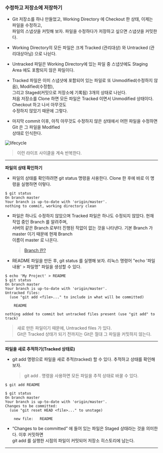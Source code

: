 ### 수정하고 저장소에 저장하기

- Git 저장소를 하나 만들었고, Working Directory 에 Checkout 한 상태, 이제는 파일을 수정하고,  
  파일의 스냅샷을 커밋해 보자. 파일을 수정하다가 저장하고 싶으면 스냅샷을 커밋한다.
  
- Working Directory의 모든 파일은 크게 Tracked (관리대상) 와 Untracked (관리대상아님) 으로 나뉜다.

- Untracked 파일은 Working Directory에 있는 파일 중 스냅샷에도 Staging Area 에도 포함되지 않은 파일이다.

- Tracked 파일은 이미 스냅샷에 포함되어 있는 파일로 또 Unmodified(수정하지 않음), Modified(수정함),  
  그리고 Staged(커밋으로 저장소에 기록됨) 3개의 상태로 나뉜다.   
  처음 저장소를 Clone 하면 모든 파일은 Tracked 이면서 Unmodified 상태이다. Checkout 하고 나서 아무것도  
  수정하지 않았기 때문에 그렇다.
  
- 마지막 commit 이후, 아직 아무것도 수정하지 않은 상태에서 어떤 파일을 수정하면 Git 은 그 파일을 Modified  
  상태로 인식한다. 
  
  
![lifecycle](https://user-images.githubusercontent.com/50399804/106302763-b7065d80-629c-11eb-80d6-e603a9f61e1c.png)  
> 이런 라이프 사이클을 계속 반복한다.  


***


__파일의 상태 확인하기__

- 파일의 상태를 확인하려면 git status 명령을 사용한다. Clone 한 후에 바로 이 명령을 실행하면 이렇다.

```
$ git status
On branch master
Your branch is up-to-date with 'origin/master'.
nothing to commit, working directory clean
```

- 파일은 하나도 수정하지 않았으며 Tracked 파일은 하나도 수정되지 않았다. 현재 작업 중인 Branch 를 알려주며,  
  서버의 같은 Branch 로부터 진행된 작없이 없는 것을 나타낸다. 기본 Branch 가 master 이기 때문에 현재 Branch  
  이름이 master 로 나온다. 
  
  > [Branch 란?](https://git-scm.com/book/ko/v2/Git-%EB%B8%8C%EB%9E%9C%EC%B9%98-%EB%B8%8C%EB%9E%9C%EC%B9%98%EB%9E%80-%EB%AC%B4%EC%97%87%EC%9D%B8%EA%B0%80#ch03-git-branching)
  

- README 파일을 만든 후, git status 를 실행해 보자. 리눅스 명령어 "echo '파일내용' > 파일명" 파일을 생성할 수 있다. 

```
$ echo 'My Project' > README
$ git status
On branch master
Your branch is up-to-date with 'origin/master'.
Untracked files:
  (use "git add <file>..." to include in what will be committed)

    README

nothing added to commit but untracked files present (use "git add" to track)
```
> 새로 만든 파일이기 때문에, Untracked files 가 있다.  
  Git은 Tracked 상태가 되기 전까지는 Git은 절대 그 파일을 커밋하지 않는다.
  
  
***


__파일을 새로 추적하기(Tracked 상태로)__

- git add 명령으로 파일을 새로 추적(tracked) 할 수 있다. 추적하고 상태를 확인해 보자.
  > git add . 명령을 사용하면 모든 파일을 추적 상태로 바꿀 수 있다.
  
```
$ git add README
```

```
$ git status
On branch master
Your branch is up-to-date with 'origin/master'.
Changes to be committed:
  (use "git reset HEAD <file>..." to unstage)

    new file:   README
```

- “Changes to be committed” 에 들어 있는 파일은 Staged 상태라는 것을 의미한다. 이후 커밋하면  
  git add 를 실행한 시점의 파일이 커밋되어 저장소 히스토리에 남는다.


***
